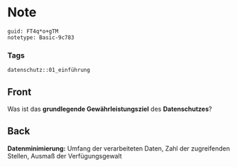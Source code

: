 # Note
```
guid: FT4q*o+gTM
notetype: Basic-9c783
```

### Tags
```
datenschutz::01_einführung
```

## Front
Was ist das <b>grundlegende Gewährleistungsziel</b> des
<b>Datenschutzes</b>?

## Back
<b>Datenminimierung:</b> Umfang der verarbeiteten Daten, Zahl der
zugreifenden Stellen, Ausmaß der Verfügungsgewalt

